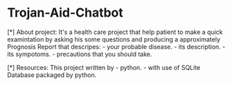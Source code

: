 # Trojan-Aid-Chatbot

[*] About project:
It's a health care project that help patient to make a quick examintation
by asking his some questions and producing a approximately Prognosis Report that descripes:
	- your probable disease.
	- its description.
	- its sympotoms.
	- precautions that you should take.

[*] Resources:
This project written by 
	- python.
 	- with use of SQLite Database packaged by python.
